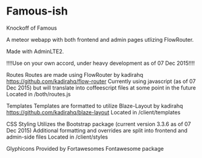 # Famous-ish
Knockoff of Famous
 
A meteor webapp with both frontend and admin pages utlizing FlowRouter. 

Made with AdminLTE2. 

!!!!Use on your own accord, under heavy development as of 07 Dec 2015!!!!


Routes
Routes are made using FlowRouter by kadirahq https://github.com/kadirahq/flow-router
Currently using javascript (as of 07 Dec 2015) but will translate into coffeescript files at some point in the future
Located in /both/routes.js

Templates
Templates are formatted to utilize Blaze-Layout by kadirahq https://github.com/kadirahq/blaze-layout
Located in /client/templates

CSS Styling
Utilizes the Bootstrap package (current version 3.3.6 as of 07 Dec 2015) 
Additional formatting and overrides are split into frontend and admin-side files
Located in /client/styles

Glyphicons
Provided by Fortawesomes Fontawesome package
